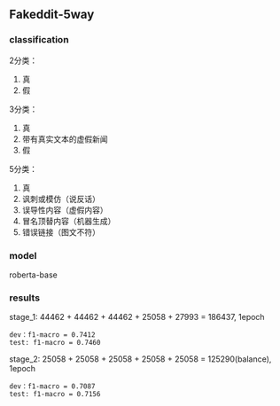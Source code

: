 ## Fakeddit-5way

### classification
2分类：

1. 真
2. 假

3分类：

1. 真
2. 带有真实文本的虚假新闻
3. 假

5分类：

1. 真
2. 讽刺或模仿（说反话）
3. 误导性内容（虚假内容）
4. 冒名顶替内容（机器生成）
5. 错误链接（图文不符）

### model

roberta-base

### results

stage_1: 44462 + 44462 + 44462 + 25058 + 27993 = 186437, 1epoch

    dev：f1-macro = 0.7412
    test: f1-macro = 0.7460

stage_2: 25058 + 25058 + 25058 + 25058 + 25058 = 125290(balance), 1epoch

    dev：f1-macro = 0.7087
    test: f1-macro = 0.7156

